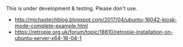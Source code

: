 This is under development & testing.  Please don't use.

* http://michastechblog.blogspot.com/2017/04/ubuntu-16042-kiosk-mode-complete-example.html
* https://retropie.org.uk/forum/topic/18810/retropie-installation-on-ubuntu-server-x64-18-04-1
